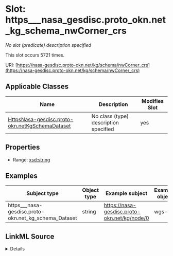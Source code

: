 

# Slot: https___nasa_gesdisc.proto_okn.net_kg_schema_nwCorner_crs


_No slot (predicate) description specified_






This slot occurs 5721 times.


URI: [https://nasa-gesdisc.proto-okn.net/kg/schema/nwCorner_crs](https://nasa-gesdisc.proto-okn.net/kg/schema/nwCorner_crs)



<!-- no inheritance hierarchy -->





## Applicable Classes

| Name | Description | Modifies Slot |
| --- | --- | --- |
| [HttpsNasa-gesdisc.proto-okn.netKgSchemaDataset](../classes/HttpsNasa-gesdisc.proto-okn.netKgSchemaDataset.md) | No class (type) description specified |  yes  |







## Properties

* Range: [xsd:string](http://www.w3.org/2001/XMLSchema#string)






## Examples

| Subject type | Object type | Example subject | Example object | Occurrences |
| --- | --- | --- | --- | --- |
| https___nasa-gesdisc.proto-okn.net_kg_schema_Dataset | string | https://nasa-gesdisc.proto-okn.net/kg/node/0 | wgs-84 | 5721 |




## LinkML Source

<details>

```yaml
name: https___nasa-gesdisc.proto-okn.net_kg_schema_nwCorner_crs
annotations:
  count:
    tag: count
    value: 5721
description: No slot (predicate) description specified
examples:
- object:
    example_object: wgs-84
    example_object_type: string
    example_predicate: https://nasa-gesdisc.proto-okn.net/kg/schema/nwCorner_crs
    example_subject: https://nasa-gesdisc.proto-okn.net/kg/node/0
    example_subject_type: https___nasa-gesdisc.proto-okn.net_kg_schema_Dataset
from_schema: nasa-gesdisc
rank: 1000
slot_uri: https://nasa-gesdisc.proto-okn.net/kg/schema/nwCorner_crs
alias: https___nasa_gesdisc.proto_okn.net_kg_schema_nwCorner_crs
domain_of:
- https___nasa-gesdisc.proto-okn.net_kg_schema_Dataset
range: string

```
</details>